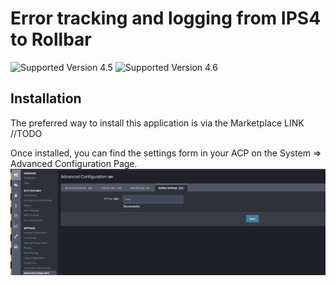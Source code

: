 Error tracking and logging from IPS4 to Rollbar
================
![Supported Version 4.5](https://img.shields.io/badge/IPS-4.5-green)  ![Supported Version 4.6](https://img.shields.io/badge/IPS-4.6-green)

Installation
------------
The preferred way to install this application is via the Marketplace LINK //TODO 


Once installed, you can find the settings form in your ACP on the System => Advanced Configuration Page.
![Settings Form](dev/screenshots/ACP_Settings_Form.png)